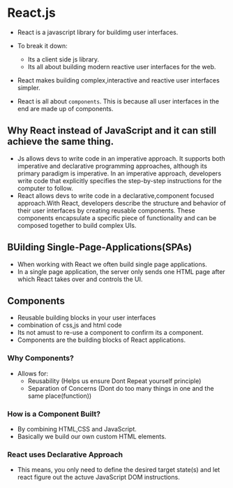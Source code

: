 # React.js

- React is a javascript library for buildimg user interfaces.
- To break it down:

  - Its a client side js library.
  - Its all about building modern reactive user interfaces for the web.

- React makes building complex,interactive and reactive user interfaces simpler.
- React is all about `components`. This is because all user interfaces in the end are made up of components.

## Why React instead of JavaScript and it can still achieve the same thing.

- Js allows devs to write code in an imperative approach. It supports both imperative and declarative programming approaches, although its primary paradigm is imperative. In an imperative approach, developers write code that explicitly specifies the step-by-step instructions for the computer to follow.
- React allows devs to write code in a declarative,component focused approach.With React, developers describe the structure and behavior of their user interfaces by creating reusable components. These components encapsulate a specific piece of functionality and can be composed together to build complex UIs.

## BUilding Single-Page-Applications(SPAs)

- When working with React we often build single page applications.
- In a single page application, the server only sends one HTML page after which React takes over and controls the UI.

## Components

- Reusable building blocks in your user interfaces
- combination of css,js and html code
- Its not amust to re-use a component to confirm its a component.
- Components are the building blocks of React applications.

### Why Components?

- Allows for:
  - Reusability (Helps us ensure Dont Repeat yourself principle)
  - Separation of Concerns (Dont do too many things in one and the same place(function))

### How is a Component Built?

- By combining HTML,CSS and JavaScript.
- Basically we build our own custom HTML elements.

### React uses Declarative Approach

- This means, you only need to define the desired target state(s) and let react figure out the actuve JavaScript DOM instructions.
